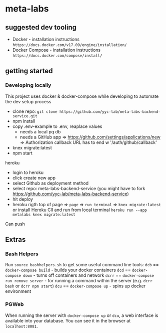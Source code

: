 # meta-labs

## suggested dev tooling
- Docker - installation instructions `https://docs.docker.com/v17.09/engine/installation/`
- Docker Compose - installation instructions `https://docs.docker.com/compose/install/`

## getting started
### Developing locally
This project uses docker & docker-compose while developing to automate the dev setup process
- clone repo: `git clone https://github.com/yyc-lab/meta-labs-backend-service.git`
- npm install
- copy .env-example to .env, reaplace values
    - needs a local pq db
    - needs a GitHub app    => https://github.com/settings/applications/new
                             => Authorization callback URL has to end w '/auth/github/callback'
- knex migrate:latest
- npm start

heroku
- login to heroku
- click create new app
- select Github as deployment method
- select repo: meta-labs-backend-service (you might have to fork https://github.com/yyc-lab/meta-labs-backend-service)
- hit deploy
- heroku rigth top of page => `page` => `run terminal` => `knex migrate:latest`
  or install Heroku ClI and run from local terminal `heroku run --app metalabs knex migrate:latest`

Can push

## Extras

### Bash Helpers
Run `source bashhelpers.sh` to get some useful command line tools:
`dcb` == `docker-compose build` - builds your docker containers
`dcd` == `docker-compose down` - turns off containers and network
`dcrr` == `docker-compose run remove server` - for running a command within the server (e.g. `dcrr bash` or `dcrr npm start`)
`dcu` == `docker-compose up` - spins up docker environment

### PGWeb

When running the server with `docker-compose up` or `dcu`, a web interface is available into your database.
You can see it in the browser at `localhost:8081`.
